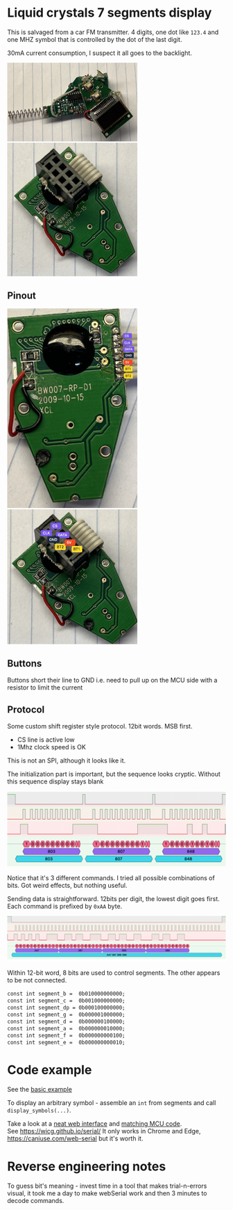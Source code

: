 # Liquid crystals 7 segments display

This is salvaged from a car FM transmitter.
4 digits, one dot like `123.4` and one MHZ symbol that is controlled by the dot of the last digit.

30mA current consumption, I suspect it all goes to the backlight.

<img src="front.jpg" width="300"/>
<img src="back.jpg" width="300"/>

## Pinout

<img src="pinout.jpg" width="300"/>
<img src="pinout-connector.jpg" width="300"/>

## Buttons

Buttons short their line to GND i.e. need to pull up on the MCU side with a resistor to limit the current

## Protocol

Some custom shift register style protocol. 12bit words. MSB first. 

* CS line is active low
* 1Mhz clock speed is OK

This is not an SPI, although it looks like it.


The initialization part is important, but the sequence looks cryptic. Without this sequence display stays blank

<img src="initialization.png" width="600"/>

Notice that it's 3 different commands. I tried all possible combinations of bits. Got weird effects, but nothing useful.

Sending data is straightforward. 12bits per digit, the lowest digit goes first. Each command is prefixed by `0xAA` byte.

<img src="data.png" width="600"/>

Within 12-bit word, 8 bits are used to control segments. The other appears to be not connected.

```
const int segment_b =  0b010000000000;
const int segment_c =  0b001000000000;
const int segment_dp = 0b000100000000;
const int segment_g =  0b000001000000;
const int segment_d =  0b000000100000;
const int segment_a =  0b000000010000;
const int segment_f =  0b000000000100;
const int segment_e =  0b000000000010;
```


# Code example

See the [basic example](examples/basic.cpp)

To display an arbitrary symbol - assemble an `int` from segments and call `display_symbols(...)`.

Take a look at a [neat web interface](examples/webSerial.html) and [matching MCU code](examples/webSerial.cpp).  
See https://wicg.github.io/serial/
It only works in Chrome and Edge, https://caniuse.com/web-serial but it's worth it.

# Reverse engineering notes

To guess bit's meaning - invest time in a tool that makes trial-n-errors visual, it took me a day to make webSerial work and then 3 minutes to decode commands.